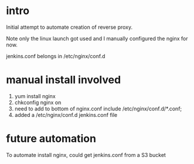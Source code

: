 # intro
Initial attempt to automate creation of reverse proxy. 

Note only the linux launch got used and I manually configured the nginx for now. 

jenkins.conf belongs in /etc/nginx/conf.d 

# manual install involved
1. yum install nginx
2. chkconfig nginx on
3. need to add to bottom of nginx.conf
      include  /etc/nginx/conf.d/*.conf;
4. added a /etc/nginx/conf.d jenkins.conf file

# future automation
To automate install nginx, could get jenkins.conf from a S3 bucket   

